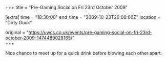 +++
title = "Pre-Gaming Social on Fri 23rd October 2009"

[extra]
time = "18:30:00"
end_time = "2009-10-23T20:00:00Z"
location = "Dirty Duck"

original = "https://uwcs.co.uk/events/pre-gaming-social-on-fri-23rd-october-2009-1474489028165/"    
+++

Nice chance to meet up for a quick drink before blowing each other apart.


